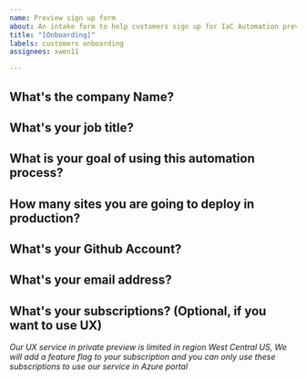 ```yaml
---
name: Preview sign up form
about: An intake form to help customers sign up for IaC Automation preview program
title: "[Onboarding]"
labels: customers onboarding
assignees: xwen11

---
```


## What's the company Name?
## What's your job title?
## What is your goal of using this automation process?
## How many sites you are going to deploy in production?
## What's your Github Account?
## What's your email address?
## What's your subscriptions? (Optional, if you want to use UX)
*Our UX service in private preview is limited in region West Central US, We will add a feature flag to your subscription and you can only use these subscriptions to use our service in Azure portal*
